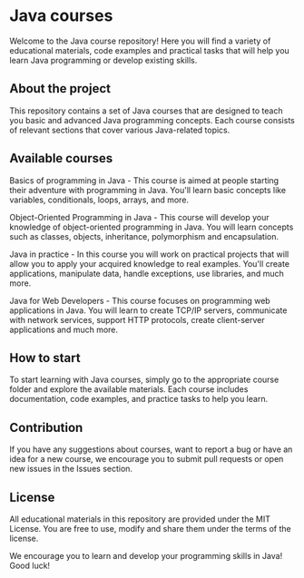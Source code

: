 # Java courses

Welcome to the Java course repository! Here you will find a variety of educational materials, code examples and practical tasks that will help you learn Java programming or develop existing skills.

## **About the project**
This repository contains a set of Java courses that are designed to teach you basic and advanced Java programming concepts. Each course consists of relevant sections that cover various Java-related topics.

## **Available courses**
Basics of programming in Java - This course is aimed at people starting their adventure with programming in Java. You'll learn basic concepts like variables, conditionals, loops, arrays, and more.

Object-Oriented Programming in Java - This course will develop your knowledge of object-oriented programming in Java. You will learn concepts such as classes, objects, inheritance, polymorphism and encapsulation.

Java in practice - In this course you will work on practical projects that will allow you to apply your acquired knowledge to real examples. You'll create applications, manipulate data, handle exceptions, use libraries, and much more.

Java for Web Developers - This course focuses on programming web applications in Java. You will learn to create TCP/IP servers, communicate with network services, support HTTP protocols, create client-server applications and much more.

## **How ​​to start**
To start learning with Java courses, simply go to the appropriate course folder and explore the available materials. Each course includes documentation, code examples, and practice tasks to help you learn.

## **Contribution**
If you have any suggestions about courses, want to report a bug or have an idea for a new course, we encourage you to submit pull requests or open new issues in the Issues section.

## **License**
All educational materials in this repository are provided under the MIT License. You are free to use, modify and share them under the terms of the license.

We encourage you to learn and develop your programming skills in Java! Good luck!
